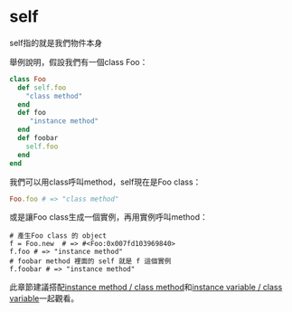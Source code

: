 # self

self指的就是我們物件本身

舉例說明，假設我們有一個class Foo：
```ruby
class Foo
  def self.foo
  	"class method"
  end
  def foo
 	 "instance method"
  end
  def foobar
  	self.foo
  end
end
```
我們可以用class呼叫method，self現在是Foo class：
```ruby
Foo.foo # => "class method"
```
或是讓Foo class生成一個實例，再用實例呼叫method：
```
# 產生Foo class 的 object
f = Foo.new  # => #<Foo:0x007fd103969840>
f.foo # => "instance method"
# foobar method 裡面的 self 就是 f 這個實例
f.foobar # => "instance method"
```

此章節建議搭配[instance method / class method](instance_method__class_method.md)和[instance variable / class variable](instance_variable__class_variable.md)一起觀看。
